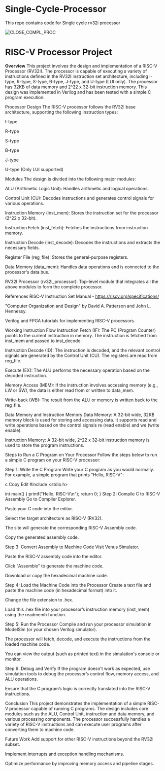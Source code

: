 # Single-Cycle-Processor
This repo contains code for Single cycle rv32i processor 

![CLOSE_COMPL_PROC](https://github.com/user-attachments/assets/c716e125-dd74-40ae-a377-fb1d715963bb)


# RISC-V Processor Project

**Overview**
This project involves the design and implementation of a RISC-V Processor (RV32I). The processor is capable of executing a variety of instructions defined in the RV32I instruction set architecture, including I-type, R-type, S-type, B-type, J-type, and U-type (LUI only). The processor has 32KB of data memory and 2^22 x 32-bit instruction memory. This design was implemented in Verilog and has been tested with a simple C program execution.

Processor Design
The RISC-V processor follows the RV32I base architecture, supporting the following instruction types:

I-type

R-type

S-type

B-type

J-type

U-type (Only LUI supported)

Modules
The design is divided into the following major modules:

ALU (Arithmetic Logic Unit): Handles arithmetic and logical operations.

Control Unit (CU): Decodes instructions and generates control signals for various operations.

Instruction Memory (inst_mem): Stores the instruction set for the processor (2^22 x 32-bit).

Instruction Fetch (inst_fetch): Fetches the instructions from instruction memory.

Instruction Decode (inst_decode): Decodes the instructions and extracts the necessary fields.

Register File (reg_file): Stores the general-purpose registers.

Data Memory (data_mem): Handles data operations and is connected to the processor's data bus.

RV32I Processor (rv32i_processor): Top-level module that integrates all the above modules to form the complete processor.

References
RISC-V Instruction Set Manual - https://riscv.org/specifications/

"Computer Organization and Design" by David A. Patterson and John L. Hennessy.

Verilog and FPGA tutorials for implementing RISC-V processors.

Working
Instruction Flow
Instruction Fetch (IF): The PC (Program Counter) points to the current instruction in memory. The instruction is fetched from inst_mem and passed to inst_decode.

Instruction Decode (ID): The instruction is decoded, and the relevant control signals are generated by the Control Unit (CU). The registers are read from reg_file.

Execute (EX): The ALU performs the necessary operation based on the decoded instruction.

Memory Access (MEM): If the instruction involves accessing memory (e.g., LW or SW), the data is either read from or written to data_mem.

Write-back (WB): The result from the ALU or memory is written back to the reg_file.

Data Memory and Instruction Memory
Data Memory: A 32-bit wide, 32KB memory block is used for storing and accessing data. It supports read and write operations based on the control signals re (read enable) and we (write enable).

Instruction Memory: A 32-bit wide, 2^22 x 32-bit instruction memory is used to store the program instructions.

Steps to Run a C Program on Your Processor
Follow the steps below to run a simple C program on your RISC-V processor:

Step 1: Write the C Program
Write your C program as you would normally. For example, a simple program that prints "Hello, RISC-V":

c
Copy
Edit
#include <stdio.h>

int main() {
    printf("Hello, RISC-V\n");
    return 0;
}
Step 2: Compile C to RISC-V Assembly
Go to Compiler Explorer.

Paste your C code into the editor.

Select the target architecture as RISC-V (RV32).

The site will generate the corresponding RISC-V Assembly code.

Copy the generated assembly code.

Step 3: Convert Assembly to Machine Code
Visit Venus Simulator.

Paste the RISC-V assembly code into the editor.

Click "Assemble" to generate the machine code.

Download or copy the hexadecimal machine code.

Step 4: Load the Machine Code into the Processor
Create a text file and paste the machine code (in hexadecimal format) into it.

Change the file extension to .hex.

Load this .hex file into your processor’s instruction memory (inst_mem) using the readmemh function.

Step 5: Run the Processor
Compile and run your processor simulation in ModelSim (or your chosen Verilog simulator).

The processor will fetch, decode, and execute the instructions from the loaded machine code.

You can view the output (such as printed text) in the simulation's console or monitor.

Step 6: Debug and Verify
If the program doesn't work as expected, use simulation tools to debug the processor’s control flow, memory access, and ALU operations.

Ensure that the C program’s logic is correctly translated into the RISC-V instructions.

Conclusion
This project demonstrates the implementation of a simple RISC-V processor capable of running C programs. The design includes core modules such as the ALU, Control Unit, instruction and data memory, and various processing components. The processor successfully handles a variety of RISC-V instructions and can execute user programs after converting them to machine code.

Future Work
Add support for other RISC-V instructions beyond the RV32I subset.

Implement interrupts and exception handling mechanisms.

Optimize performance by improving memory access and pipeline stages.
